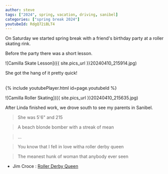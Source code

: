 ```yaml
---
author: steve
tags: ["2024", spring, vacation, driving, sanibel]
categories: ["spring break 2024"]
youtubeId: RdgQ72iBLT4
---
```

On Saturday we started spring break with a friend's birthday party at a roller skating rink.    

Before the party there was a short lesson.  

![Camilla Skate Lesson]({{ site.pics_url }}20240410_215914.jpg)  

She got the hang of it pretty quick!  

<br/>
{% include youtubePlayer.html id=page.youtubeId %}
<br/>

![Camilla Roller Skating]({{ site.pics_url }}20240410_215635.jpg)  

After Linda finished work, we drove south to see my parents in Sanibel.  

> She was 5'6" and 215  
  
> A beach blonde bomber with a streak of mean   
  
> ...  
  
> You know that I fell in love witha roller derby queen  
  
> The meanest hunk of woman that anybody ever seen  
  
  
- Jim Croce : [Roller Derby Queen](https://www.youtube.com/watch?v=hD7UqK2GZko)  
